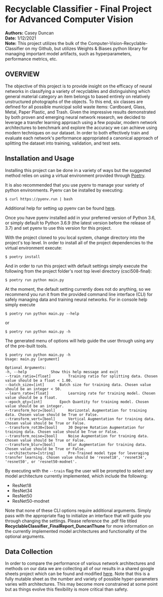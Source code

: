 <h1>Recyclable Classifier - Final Project for Advanced Computer Vision </h1>

**Authors:** Casey Duncan <br />
**Date:** 1/12/2021 <br />
**Note:** This project utilizes the bulk of the Computer-Vision-Recyclable-Classifier on my Github, but utilizes Weights & Biases python library for managing important model artifacts, such as hyperparameters, performance metrics, etc.

<h2>OVERVIEW</h2>

The objective of this project is to provide insight on the efficacy of neural networks in classifying a variety of recyclables and distinguishing which general material category an item belongs to based entirely on relatively unstructured photographs of the objects. To this end, six classes are defined for all possible municipal solid waste items: Cardboard, Glass, Metal, Paper Plastic, and Trash. Given the impressive results demonstrated by both proven and emerging neural network research, we decided to leverage a transfer learning approach using a few popular, modern network architectures to benchmark and explore the accuracy we can achieve using modern techniques on our dataset. In order to both effectively train and evaluate each network's performance appropriated a canonical approach of splitting the dataset into training, validation, and test sets.

<h2>Installation and Usage</h2>

Installing this project can be done in a variety of ways but the suggested method relies on using a virtual environment 
provided through [Poetry](https://python-poetry.org/docs/).

It is also recommended that you use pyenv to manage your variety of python environments. Pyenv can be installed by 
executing:
```
$ curl https://pyenv.run | bash
```
Additional help for setting up pyenv can be found [here](https://realpython.com/intro-to-pyenv/).

Once you have pyenv installed add in your preferred version of Python 3.6, or simply default to Python 3.6.9 (the latest 
version before the release of 3.7) and set pyenv to use this version for this project. 

With the project cloned to you local system, change directory into the project's top level. In order to install all of 
the project dependencies to the virtual environment execute:
```
$ poetry install
```

And in order to run this project with default settings simply execute the following from the project folder's root top level directory (csci508-final):
```
$ poetry run python main.py
```

At the moment, the default setting currently does not do anything, so we recommend you run it from the provided command line interface (CLI) for safely managing data and training neural networks. For in console help simply execute
```
$ poetry run python main.py --help
```
or 
```
$ poetry run python main.py -h
```
The generated menu of options will help guide the user through using any of the pre-built tools.  
```
$ poetry run python main.py -h
Usage: main.py [argument]

Optional Arguments:
-h, --help 			 Show this help message and exit
--train_ratio=[float] 		 Training ratio for splitting data. Chosen value should be a float < 1.00.
--batch_size=[int] 		 Batch size for training data. Chosen value should be an integer < 50.
--learn_rate=[float] 		 Learning rate for training model. Chosen value should be a float.
--epoch_qty=[int] 		 Epoch Quantity for training model. Chosen value should be an integer.
--transform_horz=[bool] 	 Horizontal Augmentation for training data. Chosen value should be True or False.
--transform_vert=[bool] 	 Vertical Augmentation for training data. Chosen value should be True or False.
--transform_rot30=[bool] 	 30 Degree Rotation Augmentation for training data. Chosen value should be True or False.
--transform_noise=[bool] 	 Noise Augmentation for training data. Chosen value should be True or False.
--transform_blur=[bool] 	 Blur Augmentation for training data. Chosen value should be True or False.
--architecture=[string] 	 Pre-Trained model type for leveraging transfer learning. Chosen value should be 'resnet18', 'resnet34', 'resnet50', or 'resnet50-modnet'.

```

By executing with the `--train` flag the user will be prompted to select any model architecture currently implemented, which include the following:
- ResNet18
- ResNet34
- ResNet50
- ResNet50-modnet

Note that none of these CLI options require additional arguments. Simply pass with the appropriate flag to initialize an
interface that will guide you through changing the settings. Please reference the .pdf file titled **RecyclableClassifier_FinalReport_DuncanThune** for more information on the currently implemented model architectures and functionality of the optional arguments.

<h2>Data Collection</h2>

In order to compare the performance of various network architectures and methods on our data we are collecting all of 
our results in a shared google sheets project which can be found and modified 
[here](https://drive.google.com/open?id=1LFFuCYt-rlyDO3pLFGtBgJ-dwgkvgq0lGIOQKgtxyao). Note that this is a fully mutable 
sheet as the number and variety of possible hyper-parameters varies with architectures. This may become more 
constrained at some point but as things evolve this flexibility is more critical than safety. 
